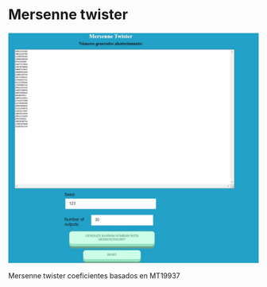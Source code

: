 # Mersenne twister
 
![Mersenne Twister generator](https://github.com/lvm3632/Mersenne_twister/blob/master/mersenne.jpg?raw=true)


Mersenne twister coeficientes basados en MT19937 
